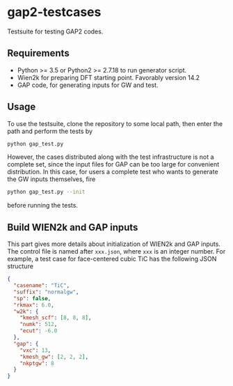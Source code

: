 # gap2-testcases

Testsuite for testing GAP2 codes.

## Requirements

- Python >= 3.5 or Python2 >= 2.7.18 to run generator script.
- Wien2k for preparing DFT starting point. Favorably version 14.2
- GAP code, for generating inputs for GW and test.

## Usage

To use the testsuite, clone the repository to some local path, then enter the path and perform the tests by

```bash
python gap_test.py
```

However, the cases distributed along with the test infrastructure is not a complete set,
since the input files for GAP can be too large for convenient distribution.
In this case, for users a complete test who wants  to generate the GW inputs themselves, fire

```bash
python gap_test.py --init
```

before running the tests.

## Build WIEN2k and GAP inputs

This part gives more details about initialization of WIEN2k and GAP inputs.
The control file is named after `xxx.json`, where `xxx` is an integer number.
For example, a test case for face-centered cubic TiC has the following JSON structure

```json
{
  "casename": "TiC",
  "suffix": "normalgw",
  "sp": false,
  "rkmax": 6.0,
  "w2k": {
    "kmesh_scf": [8, 8, 8],
    "numk": 512,
    "ecut": -6.0
  },
  "gap": {
    "vxc": 13,
    "kmesh_gw": [2, 2, 2],
    "nkptgw": 8
  }
}
```

